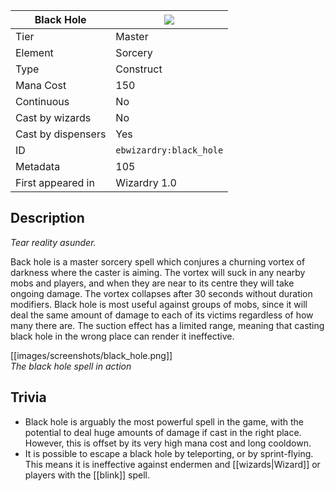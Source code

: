 | Black Hole |![](https://github.com/Electroblob77/Wizardry/blob/1.12.2/src/main/resources/assets/ebwizardry/textures/spells/black_hole.png)|
|---|---|
| Tier | Master |
| Element | Sorcery |
| Type | Construct |
| Mana Cost | 150 |
| Continuous | No |
| Cast by wizards | No |
| Cast by dispensers | Yes |
| ID | `ebwizardry:black_hole` |
| Metadata | 105 |
| First appeared in | Wizardry 1.0 |
## Description
_Tear reality asunder._

Back hole is a master sorcery spell which conjures a churning vortex of darkness where the caster is aiming. The vortex will suck in any nearby mobs and players, and when they are near to its centre they will take ongoing damage. The vortex collapses after 30 seconds without duration modifiers. Black hole is most useful against groups of mobs, since it will deal the same amount of damage to each of its victims regardless of how many there are. The suction effect has a limited range, meaning that casting black hole in the wrong place can render it ineffective.

[[images/screenshots/black_hole.png]]  
_The black hole spell in action_

## Trivia
- Black hole is arguably the most powerful spell in the game, with the potential to deal huge amounts of damage if cast in the right place. However, this is offset by its very high mana cost and long cooldown.
- It is possible to escape a black hole by teleporting, or by sprint-flying. This means it is ineffective against endermen and [[wizards|Wizard]] or players with the [[blink]] spell.